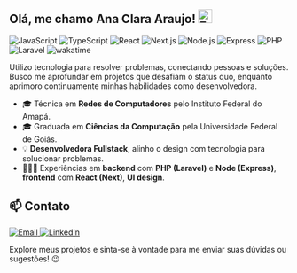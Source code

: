 ## Olá, me chamo Ana Clara Araujo! <img src="https://raw.githubusercontent.com/Tarikul-Islam-Anik/Animated-Fluent-Emojis/master/Emojis/Hand%20gestures/Folded%20Hands%20Medium%20Skin%20Tone.png" alt="Folded Hands Medium Skin Tone" width="25" height="25" />
<p>
  <img alt="JavaScript" src="https://img.shields.io/static/v1?label=JavaScript&message=%20&color=F7DF1E&labelColor=F7DF1E&logo=javascript&logoColor=black">
  <img alt="TypeScript" src="https://img.shields.io/static/v1?label=TypeScript&message=%20&color=3178C6&labelColor=3178C6&logo=typescript&logoColor=white">
  <img alt="React" src="https://img.shields.io/static/v1?label=React&message=%20&color=61DAFB&labelColor=61DAFB&logo=react&logoColor=black">
  <img alt="Next.js" src="https://img.shields.io/static/v1?label=Next.js&message=%20&color=000000&labelColor=000000&logo=nextdotjs&logoColor=white">
  <img alt="Node.js" src="https://img.shields.io/static/v1?label=Node.js&message=%20&color=339933&labelColor=339933&logo=nodedotjs&logoColor=white">
  <img alt="Express" src="https://img.shields.io/static/v1?label=Express&message=%20&color=000000&labelColor=000000&logo=express&logoColor=white">
  <img alt="PHP" src="https://img.shields.io/static/v1?label=PHP&message=%20&color=777BB4&labelColor=777BB4&logo=php&logoColor=white">
  <img alt="Laravel" src="https://img.shields.io/static/v1?label=Laravel&message=%20&color=FF2D20&labelColor=FF2D20&logo=laravel&logoColor=white">
  <img alt="wakatime" src="https://wakatime.com/badge/user/30563c84-4568-4594-9bbe-b31f0effd26b.svg?&color=0077B5&labelColor=0077B5">
</p>

Utilizo tecnologia para resolver problemas, conectando pessoas e soluções. Busco me aprofundar em projetos que desafiam o status quo, enquanto aprimoro continuamente minhas habilidades como desenvolvedora.

- 🎓 Técnica em **Redes de Computadores** pelo Instituto Federal do Amapá.
- 🎓 Graduada em **Ciências da Computação** pela Universidade Federal de Goiás.
- 💡 **Desenvolvedora Fullstack**, alinho o design com tecnologia para solucionar problemas.
- 👩🏽‍💻 Experiências em **backend** com **PHP (Laravel)** e **Node (Express)**, **frontend** com **React (Next)**, **UI design**.


## 📫 Contato
<p>
  <a href="mailto:helloanaclaraaraujo@gmail.com">
    <img alt="Email" src="https://img.shields.io/static/v1?label=Email&message=helloanaclaraaraujo@gmail.com%20&color=18181B&labelColor=EA4335&logo=gmail&logoColor=white">
  </a>
  
  <a href="https://www.linkedin.com/in/anaclaraaraujoa">
    <img alt="LinkedIn" src="https://img.shields.io/static/v1?label=LinkedIn&message=anaclaraaraujoa%20&color=18181B&labelColor=0077B5&logo=linkedin&logoColor=white">
  </a>
</p>

Explore meus projetos e sinta-se à vontade para me enviar suas dúvidas ou sugestões! 😉
